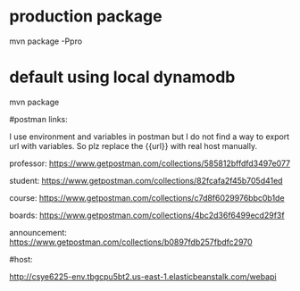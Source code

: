 # production package
mvn package -Ppro
# default using local dynamodb
mvn package


#postman links:

I use environment and variables in postman but I do not find a way to export url with variables.
So plz replace the {{url}} with real host manually.

professor: https://www.getpostman.com/collections/585812bffdfd3497e077

student: https://www.getpostman.com/collections/82fcafa2f45b705d41ed

course: https://www.getpostman.com/collections/c7d8f6029976bbc0b1de

boards: https://www.getpostman.com/collections/4bc2d36f6499ecd29f3f

announcement: https://www.getpostman.com/collections/b0897fdb257fbdfc2970

#host: 

http://csye6225-env.tbgcpu5bt2.us-east-1.elasticbeanstalk.com/webapi

